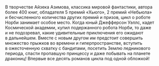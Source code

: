 <!--2024-05-04 15:41:50-->
В творчестве Айзека Азимова, классика мировой фантастики, автора более 400 книг, обладателя 5 премий «Хьюго», 2 премий «Небьюла» и бесчисленного количества других премий и призов, цикл о роботе Норби занимает особое место. Когда юный Джефферсон Уэллс, кадет Космической академии, купил подержанного робота Норби, то даже и не подозревал, какие удивительные приключения его ожидают в дальнейшем. Вместе с новым другом им предстоит совершить множество прыжков во времени и гиперпространстве, вступить в ожесточенную схватку с бандитами, посетить Землю ледникового периода, спасти пропавшую принцессу и даже побывать на планете дракониц!
Впервые все десять романов цикла под одной обложкой!